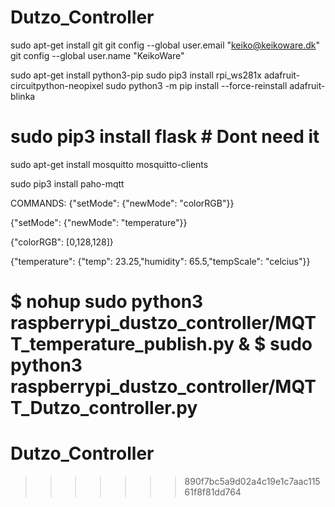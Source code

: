 # Dutzo_Controller

sudo apt-get install git
git config --global user.email "keiko@keikoware.dk"
git config --global user.name "KeikoWare"

sudo apt-get install python3-pip
sudo pip3 install rpi_ws281x adafruit-circuitpython-neopixel
sudo python3 -m pip install --force-reinstall adafruit-blinka

# sudo pip3 install flask # Dont need it

sudo apt-get install mosquitto mosquitto-clients

sudo pip3 install paho-mqtt


COMMANDS:
{"setMode": {"newMode": "colorRGB"}}

{"setMode": {"newMode": "temperature"}}

{"colorRGB": [0,128,128]}

{"temperature": {"temp": 23.25,"humidity": 65.5,"tempScale": "celcius"}}



$ nohup sudo python3 raspberrypi_dustzo_controller/MQTT_temperature_publish.py &
$ sudo python3 raspberrypi_dustzo_controller/MQTT_Dutzo_controller.py
=======
# Dutzo_Controller
>>>>>>> 890f7bc5a9d02a4c19e1c7aac11561f8f81dd764
